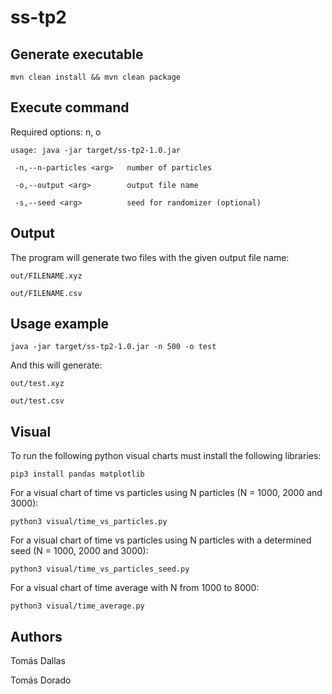 # ss-tp2

## Generate executable
`mvn clean install && mvn clean package`

## Execute command
Required options: n, o

`usage: java -jar target/ss-tp2-1.0.jar`

` -n,--n-particles <arg>   number of particles`

` -o,--output <arg>        output file name`

` -s,--seed <arg>          seed for randomizer (optional)`

## Output
The program will generate two files with the given output file name:

`out/FILENAME.xyz`

`out/FILENAME.csv`

## Usage example
`java -jar target/ss-tp2-1.0.jar -n 500 -o test`

And this will generate:

`out/test.xyz`

`out/test.csv`

## Visual
To run the following python visual charts must install the following libraries:

`pip3 install pandas matplotlib`

For a visual chart of time vs particles using N particles (N = 1000, 2000 and 3000):

`python3 visual/time_vs_particles.py`

For a visual chart of time vs particles using N particles with a determined seed (N = 1000, 2000 and 3000):

`python3 visual/time_vs_particles_seed.py`

For a visual chart of time average with N from 1000 to 8000:

`python3 visual/time_average.py`

## Authors

Tomás Dallas

Tomás Dorado